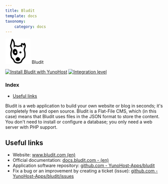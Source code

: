 ```yaml
---
title: Bludit
template: docs
taxonomy:
    category: docs
---
```


<img src="/images/bludit_logo.png" width="80px" alt="Bludit's logo"> Bludit

[![Install Bludit with YunoHost](https://install-app.yunohost.org/install-with-yunohost.png)](https://install-app.yunohost.org/?app=bludit) [![Integration level](https://dash.yunohost.org/integration/bludit.svg)](https://dash.yunohost.org/appci/app/bludit)

### Index

- [Useful links](#useful-links)

Bludit is a web application to build your own website or blog in seconds; it's completely free and open source. Bludit is a Flat-File CMS, which (in this case) means that Bludit uses files in the JSON format to store the content. You don't need to install or configure a database; you only need a web server with PHP support.

## Useful links

+ Website: [www.bludit.com (en)](https://www.bludit.com/)
+ Official documentation: [docs.bludit.com - (en)](https://docs.bludit.com/en/)
+ Application software repository: [github.com - YunoHost-Apps/bludit](https://github.com/YunoHost-Apps/bludit_ynh)
+ Fix a bug or an improvement by creating a ticket (issue): [github.com - YunoHost-Apps/bludit/issues](https://github.com/YunoHost-Apps/bludit_ynh/issues)
